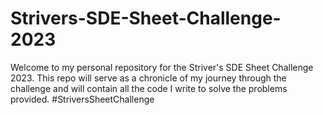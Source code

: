 # Strivers-SDE-Sheet-Challenge-2023
Welcome to my personal repository for the Striver's SDE Sheet Challenge 2023. This repo will serve as a chronicle of my journey through the challenge and will contain all the code I write to solve the problems provided. #StriversSheetChallenge
